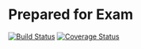 # Prepared for Exam
[![Build Status](https://travis-ci.org/Kaktyshiny/python_exam_2018.svg?branch=master)](https://travis-ci.org/Kaktyshiny/python_exam_2018)
[![Coverage Status](https://coveralls.io/repos/github/Kaktyshiny/python_exam_2018/badge.svg?branch=master)](https://coveralls.io/github/Kaktyshiny/python_exam_2018?branch=master)
